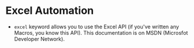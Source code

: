 # Excel Automation

* `excel` keyword allows you to use the Excel API (if you've written any Macros, you know this API). This documentation is on MSDN (Microsfot Developer Network).